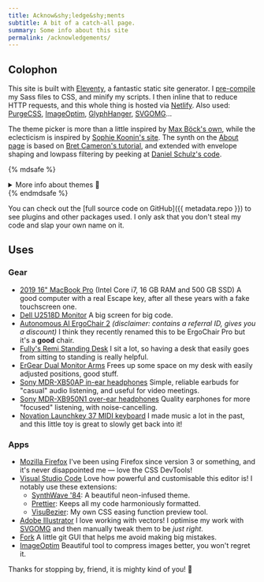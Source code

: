 ```yaml
---
title: Acknow&shy;ledge&shy;ments
subtitle: A bit of a catch-all page.
summary: Some info about this site
permalink: /acknowledgements/
---
```


## Colophon

This site is built with [Eleventy](https://www.11ty.dev/), a fantastic static site generator. I [pre-compile](/blog/eleventy-asset-pipeline-precompiled-assets/) my Sass files to CSS, and minify my scripts. I then inline that to reduce HTTP requests, and this whole thing is hosted via [Netlify](https://netlify.com/). Also used: [PurgeCSS](https://purgecss.com), [ImageOptim](https://imageoptim.com/mac), [GlyphHanger](https://github.com/zachleat/glyphhanger), [SVGOMG](https://jakearchibald.github.io/svgomg/)…

The theme picker is more than a little inspired by [Max Böck's own](https://mxb.dev), while the eclecticism is inspired by [Sophie Koonin's site](https://localghost.dev/). The synth on the [About page](/about/) is based on [Bret Cameron's tutorial](https://css-tricks.com/how-to-code-a-playable-synth-keyboard/), and extended with envelope shaping and lowpass filtering by peeking at [Daniel Schulz's code](https://iamschulz.com/building-a-synthesizer-in-javascript/).

{% mdsafe %}
<details>
    <summary class="cta | u-width100" style="--btn-justify-content:center">More info about themes 🎨</summary>
    <ul class="u-marginBlockStart-s">
        <li><strong>Dusk:</strong> A neon-infused, retrowave-inspired theme which is basically my entire personality. It uses the gorgeous <a href="https://www.readvisions.com/marvin">Marvin Visions</a> typeface.</li>
        <li><strong>Dawn:</strong> This very-off-white theme aims to be a light-mode version of Dusk.</li>
        <li><strong>Vapor:</strong> A vaporwave interpretation of a theme which was a lot of fun to make, I'll thank Sophie Koonin here again for embracing this aesthetic! <a href="https://www.dafont.com/vcr-osd-mono.font">VCR OSD Mono</a> was the obvious typeface choice.</li>
        <li><strong>Y2K:</strong> I grew up using Windows 98 and XP, so I kinda had to make this one. (I had lots of fun with the footer logo)</li>
        <li><strong>Neo-Tokyo:</strong> Retrowave is cool, but dystopian cyberpunk styles are cool too — a little Akira-flavoured! The wide-as-heck headings are set with <a href="https://fonts.google.com/specimen/Syncopate">Syncopate</a>.</li>
        <li><strong>Campfire:</strong> Opposite from the previous one, this takes heavy inspiration from the video game Firewatch and <a href="http://ollymoss.com/#/firewatch/">Olly Moss</a>'s beautiful artwork, and goes for a "national parks" vibe, with headings looking perfect in <a href="https://www.dafont.com/hagona.font">Hagona</a>, and the shape of Mount Blanc in the homepage background, which is sometimes visible from my home town. (also, <a href="https://alistairshepherd.uk/">Alistair</a> did it better)</li>
    </ul>
</details>
{% endmdsafe %}

You can check out the [full source code on GitHub]({{ metadata.repo }}) to see plugins and other packages used. I only ask that you don't steal my code and slap your own name on it.

## Uses

### Gear

-   [2019 16" MacBook Pro](https://www.apple.com/macbook-pro-16/) (Intel Core i7, 16 GB RAM and 500 GB SSD)
    A good computer with a real Escape key, after all these years with a fake touchscreen one.
-   [Dell U2518D Monitor](https://www.amazon.com/Dell-LED-Lit-Monitor-U2518D-Compatibility/dp/B075KGLYRL?linkCode=as2&tag=ratcgala-20)
    A big screen for big code.
-   [Autonomous AI ErgoChair 2](https://www.autonomous.ai/office-chairs/ergonomic-chair/?rid=7a4b2c) _(disclaimer: contains a referral ID, gives you a discount)_
    I think they recently renamed this to be ErgoChair Pro but it's a **good** chair.
-   [Fully's Remi Standing Desk](https://www.fully.com/standing-desks/remi-standing-desk.html)
    I sit a lot, so having a desk that easily goes from sitting to standing is really helpful.
-   [ErGear Dual Monitor Arms](https://www.amazon.com/gp/product/B085Y4HW8S?linkCode=as2&tag=ratcgala-20)
    Frees up some space on my desk with easily adjusted positions, good stuff.
-   [Sony MDR-XB50AP in-ear headphones](https://www.amazon.com/Sony-MDRXB50AP-Extra-Earbud-Headset/dp/B00JRD13T8?linkCode=as2&tag=ratcgala-20)
    Simple, reliable earbuds for "casual" audio listening, and useful for video meetings.
-   [Sony MDR-XB950N1 over-ear headphones](https://www.amazon.com/Sony-Wireless-Headphones-Bluetooth-Canceling/dp/B07KKMGG6H?linkCode=as2&tag=ratcgala-20)
    Quality earphones for more "focused" listening, with noise-cancelling.
-   [Novation Launchkey 37 MIDI keyboard](https://www.amazon.com/gp/product/B086N4W81X?linkCode=as2&tag=ratcgala-20)
    I made music a lot in the past, and this little toy is great to slowly get back into it!

### Apps

-   [Mozilla Firefox](https://www.mozilla.org/en-US/firefox/new/)
    I've been using Firefox since version 3 or something, and it's never disappointed me — love the CSS DevTools!
-   [Visual Studio Code](https://code.visualstudio.com/)
    Love how powerful and customisable this editor is! I notably use these extensions:
    -   [SynthWave '84](https://marketplace.visualstudio.com/items?itemName=RobbOwen.synthwave-vscode): A beautiful neon-infused theme.
    -   [Prettier](https://marketplace.visualstudio.com/items?itemName=esbenp.prettier-vscode): Keeps all my code harmoniously formatted.
    -   [VisuBezier](https://marketplace.visualstudio.com/items?itemName=chriskirknielsen.visubezier): My own CSS easing function preview tool.
-   [Adobe Illustrator](https://www.adobe.com/products/illustrator.html)
    I love working with vectors! I optimise my work with [SVGOMG](https://jakearchibald.github.io/svgomg/) and then manually tweak them to be _just right_.
-   [Fork](https://fork.dev/)
    A little git GUI that helps me avoid making big mistakes.
-   [ImageOptim](https://imageoptim.com/mac)
    Beautiful tool to compress images better, you won't regret it.

Thanks for stopping by, friend, it is mighty kind of you! 👋